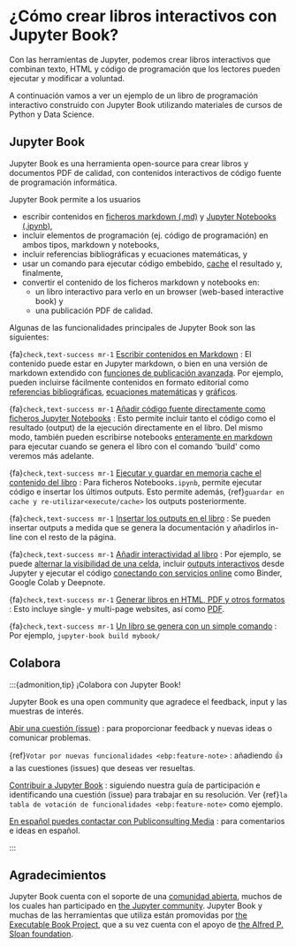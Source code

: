 # ¿Cómo crear libros interactivos con Jupyter Book?

Con las herramientas de Jupyter, podemos crear libros interactivos que combinan texto, HTML y código de programación que los lectores pueden ejecutar y modificar a voluntad.

A continuación vamos a ver un ejemplo de un libro de programación interactivo construido con Jupyter Book utilizando materiales de cursos de Python y Data Science. 

## Jupyter Book

Jupyter Book es una herramienta open-source para crear libros y documentos PDF de calidad, con contenidos interactivos de código fuente de programación informática.

Jupyter Book permite a los usuarios

* escribir contenidos en [ficheros markdown (.md)](https://myst-parser.readthedocs.io/en/latest/) y [Jupyter Notebooks (.ipynb)](https://jupyter.org/),
* incluir elementos de programación (ej. código de programación) en ambos tipos, markdown y notebooks,
* incluir referencias bibliográficas y ecuaciones matemáticas, y
* usar un comando para ejecutar código embebido, [cache](https://jupyter-cache.readthedocs.io/en/latest/) el resultado y, finalmente,
* convertir el contenido de los ficheros markdown y notebooks en:
    * un libro interactivo para verlo en un browser (web-based interactive book) y
    * una publicación PDF de calidad.

Algunas de las funcionalidades principales de Jupyter Book son las siguientes:

{fa}`check,text-success mr-1` [Escribir contenidos en Markdown](https://jupyterbook.org/file-types/markdown)
: El contenido puede estar en Jupyter markdown, o bien en una versión de markdown extendido con [funciones de publicación avanzada](https://jupyterbook.org/content/myst).
Por ejemplo, pueden incluirse fácilmente contenidos en formato editorial como [referencias bibliográficas](https://jupyterbook.org/content/citations), [ecuaciones matemáticas](https://jupyterbook.org/content/math) y [gráficos](https://jupyterbook.org/content/figures).

{fa}`check,text-success mr-1` [Añadir código fuente directamente como ficheros Jupyter Notebooks](https://jupyterbook.org/file-types/notebooks)
: Esto permite incluir tanto el código como el resultado (output) de la ejecución directamente en el libro. Del mismo modo, también pueden escribirse notebooks [enteramente en markdown](https://jupyterbook.org/file-types/myst-notebooks) para ejecutar cuando se genera el libro con el comando 'build' como veremos más adelante.

{fa}`check,text-success mr-1` [Ejecutar y guardar en memoria cache el contenido del libro](https://jupyterbook.org/content/execute)
: Para ficheros Notebooks`.ipynb`, permite ejecutar código e insertar los últimos outputs.
  Esto permite además, {ref}`guardar en cache y re-utilizar<execute/cache>` los outputs posteriormente.

{fa}`check,text-success mr-1` [Insertar los outputs en el libro](https://jupyterbook.org/content:code-outputs)
: Se pueden insertar outputs a medida que se genera la documentación y añadirlos in-line con el resto de la página.

{fa}`check,text-success mr-1` [Añadir interactividad al libro](https://jupyterbook.org/interactive/launchbuttons)
: Por ejemplo, se puede [alternar la visibilidad de una celda](https://jupyterbook.org/interactive/hiding), incluir [outputs interactivos](https://jupyterbook.org/interactive/interactive) desde Jupyter y ejecutar el código [conectando con servicios online](https://jupyterbook.org/interactive/launchbuttons) como Binder, Google Colab y Deepnote.

{fa}`check,text-success mr-1` [Generar libros en HTML, PDF y otros formatos](https://jupyterbook.org/start/build)
: Esto incluye single- y multi-page websites, así como [PDF](https://jupyterbook.org/advanced/pdf).

{fa}`check,text-success mr-1` [Un libro se genera con un simple comando](https://jupyterbook.org/reference/cli)
: Por ejemplo, `jupyter-book build mybook/`

## Colabora

:::{admonition,tip} ¡Colabora con Jupyter Book!

Jupyter Book es una open community que agradece el feedback, input y las muestras de interés.

[Abir una cuestión (issue)](https://github.com/executablebooks/jupyter-book/issues/new/choose)
: para proporcionar feedback y nuevas ideas o comunicar problemas.

{ref}`Votar por nuevas funcionalidades <ebp:feature-note>`
: añadiendo 👍 a las cuestiones (issues) que deseas ver resueltas.

[Contribuir a Jupyter Book](https://jupyterbook.org/contribute/intro.md)
: siguiendo nuestra guía de participación e identificando una cuestión (issue) para trabajar en su resolución. Ver {ref}`la tabla de votación de funcionalidades <ebp:feature-note>` como ejemplo.

[En español puedes contactar con Publiconsulting Media](https://www.publiconsulting.com/about.html)
: para comentarios e ideas en español.

:::

## Agradecimientos

Jupyter Book cuenta con el soporte de una [comunidad abierta](https://github.com/executablebooks/jupyter-book/graphs/contributors), muchos de los cuales han participado en [the Jupyter community](https://jupyter.org/community).
Jupyter Book y muchas de las herramientas que utiliza están promovidas por [the Executable Book Project](https://executablebooks.org), que a su vez cuenta con el apoyo de [the Alfred P. Sloan foundation](https://sloan.org/grant-detail/9231).

